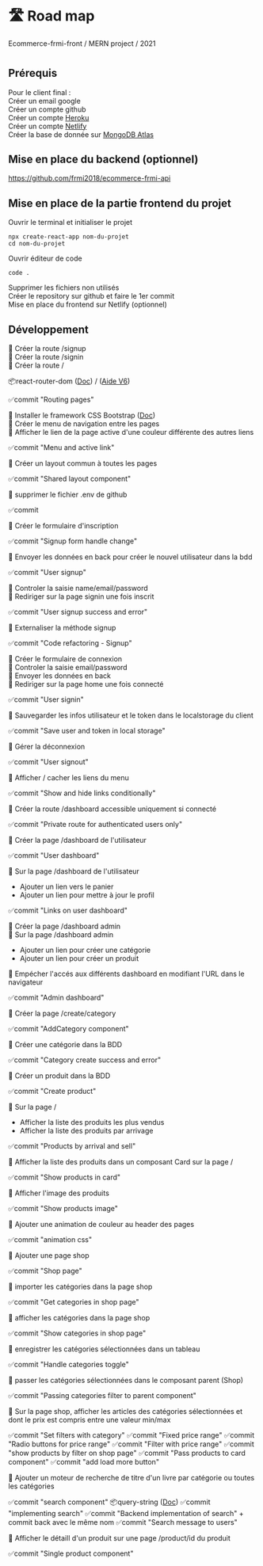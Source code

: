 # 🛣️ Road map

Ecommerce-frmi-front / MERN project / 2021

#

## Prérequis

Pour le client final :  
Créer un email google  
Créer un compte github  
Créer un compte [Heroku](https://www.heroku.com/)  
Créer un compte [Netlify](https://www.netlify.com/)  
Créer la base de donnée sur [MongoDB Atlas](https://www.mongodb.com/)

## Mise en place du backend (optionnel)

https://github.com/frmi2018/ecommerce-frmi-api

## Mise en place de la partie frontend du projet

Ouvrir le terminal et initialiser le projet

`npx create-react-app nom-du-projet`  
`cd nom-du-projet`

Ouvrir éditeur de code

`code .`

Supprimer les fichiers non utilisés  
Créer le repository sur github et faire le 1er commit  
Mise en place du frontend sur Netlify (optionnel)

## Développement

🎫 Créer la route /signup  
🎫 Créer la route /signin  
🎫 Créer la route /

📦react-router-dom ([Doc](https://www.npmjs.com/package/react-router-dom)) / ([Aide V6](https://www.youtube.com/watch?v=hOg-hJDw1NM&t=4s))

✅commit "Routing pages"

🎫 Installer le framework CSS Bootstrap ([Doc](https://getbootstrap.com/))  
🎫 Créer le menu de navigation entre les pages  
🎫 Afficher le lien de la page active d'une couleur différente des autres liens

✅commit "Menu and active link"

🎫 Créer un layout commun à toutes les pages

✅commit "Shared layout component"

🎫 supprimer le fichier .env de github

✅commit

🎫 Créer le formulaire d'inscription

✅commit "Signup form handle change"

🎫 Envoyer les données en back pour créer le nouvel utilisateur dans la bdd

✅commit "User signup"

🎫 Controler la saisie name/email/password  
🎫 Rediriger sur la page signin une fois inscrit

✅commit "User signup success and error"

🎫 Externaliser la méthode signup

✅commit "Code refactoring - Signup"

🎫 Créer le formulaire de connexion  
🎫 Controler la saisie email/password  
🎫 Envoyer les données en back  
🎫 Rediriger sur la page home une fois connecté

✅commit "User signin"

🎫 Sauvegarder les infos utilisateur et le token dans le localstorage du client

✅commit "Save user and token in local storage"

🎫 Gérer la déconnexion

✅commit "User signout"

🎫 Afficher / cacher les liens du menu

✅commit "Show and hide links conditionally"

🎫 Créer la route /dashboard accessible uniquement si connecté

✅commit "Private route for authenticated users only"

🎫 Créer la page /dashboard de l'utilisateur

✅commit "User dashboard"

🎫 Sur la page /dashboard de l'utilisateur

- Ajouter un lien vers le panier
- Ajouter un lien pour mettre à jour le profil

✅commit "Links on user dashboard"

🎫 Créer la page /dashboard admin  
🎫 Sur la page /dashboard admin

- Ajouter un lien pour créer une catégorie
- Ajouter un lien pour créer un produit

🎫 Empécher l'accés aux différents dashboard en modifiant l'URL dans le navigateur

✅commit "Admin dashboard"

🎫 Créer la page /create/category

✅commit "AddCategory component"

🎫 Créer une catégorie dans la BDD

✅commit "Category create success and error"

🎫 Créer un produit dans la BDD

✅commit "Create product"

🎫 Sur la page /

- Afficher la liste des produits les plus vendus
- Afficher la liste des produits par arrivage

✅commit "Products by arrival and sell"

🎫 Afficher la liste des produits dans un composant Card sur la page /

✅commit "Show products in card"

🎫 Afficher l'image des produits

✅commit "Show products image"

🎫 Ajouter une animation de couleur au header des pages

✅commit "animation css"

🎫 Ajouter une page shop

✅commit "Shop page"

🎫 importer les catégories dans la page shop

✅commit "Get categories in shop page"

🎫 afficher les catégories dans la page shop

✅commit "Show categories in shop page"

🎫 enregistrer les catégories sélectionnées dans un tableau

✅commit "Handle categories toggle"

🎫 passer les catégories sélectionnées dans le composant parent (Shop)

✅commit "Passing categories filter to parent component"

🎫 Sur la page shop, afficher les articles des catégories sélectionnées et dont le prix est compris entre une valeur min/max

✅commit "Set filters with category"
✅commit "Fixed price range"
✅commit "Radio buttons for price range"
✅commit "Filter with price range"
✅commit "show products by filter on shop page"
✅commit "Pass products to card component"
✅commit "add load more button"

🎫 Ajouter un moteur de recherche de titre d'un livre par catégorie ou toutes les catégories

✅commit "search component"
📦query-string ([Doc](https://www.npmjs.com/package/query-string))
✅commit "implementing search"
✅commit "Backend implementation of search" + commit back avec le même nom
✅commit "Search message to users"

🎫 Afficher le détaill d'un produit sur une page /product/id du produit

✅commit "Single product component"
